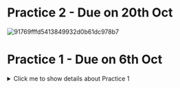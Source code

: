 # Practice 2 - Due on 20th Oct
![91769fffd5413849932d0b61dc978b7](https://github.com/Michelle-LZY/Extended_Stat_Programming-2023/assets/136700489/3b6c5640-4e53-4ef6-b6db-398dab343a03)

# Practice 1 - Due on 6th Oct
<details>
  <summary>Click me to show details about Practice 1</summary>
### Group members: Bo Gao(s2511232), Zheyue Lin(s2519324) and Xinran Zhu(s2508695)
### Task 1: Create the group repo: Zheyue Lin
### Task 2-5: Bo Gao
- [x] Read txt file into R
- [x] Write a function 'split_punct', which takes a vector of words as input along with a punctuation mark
      Search for each word containing the punctuation mark, and remove it from the word, and add the mark as a new entry in the vector of words after the word it came from  
      This function will return the updated vector extract and then remove all the punctuations in the text and save the words vector as 'a'  
- [x] Use 'split_punct' function to seperate the punctuation marks

### Task 6-7: Zheyue Lin
- [x] Create a vector 'b' that hold the m most commonly occuring words. (m ≈ 1000)
- [x] Make the matrices of common word triplets(T) and pairs(P).

### Task 8: Bo Gao, Xinran Zhu
- [x] Write code to simulate 50-word sections from your model.  
      Do this by using the model to simulate integers indexing words in vector 'b'.  
      Then print out the corresponding text with 'cat'.
      The 'sample' function should be used to select a word(index) with a given probability.

### Task 9: Bo Gao
- [x] For comparison, simulate 50 word sections of text where the word probabilities are simply

### Task 10: Zheyue Lin
- [x] Keep words having capital letter the most often in the original text.
</details>


